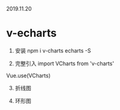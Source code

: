 2019.11.20

# v-echarts

1. 安装
npm i v-charts echarts -S

2. 完整引入
import VCharts from 'v-charts'

Vue.use(VCharts)

3. 折线图
<template>
  <ve-line :data="chartData"></ve-line>
</template>

<script>
  export default {
    data: function () {
      return {
        chartData: {
          columns: ['日期', '访问用户', '下单用户', '下单率'],
          rows: [
            { '日期': '1/1', '访问用户': 1393, '下单用户': 1093, '下单率': 0.32 },
            { '日期': '1/2', '访问用户': 3530, '下单用户': 3230, '下单率': 0.26 },
            { '日期': '1/3', '访问用户': 2923, '下单用户': 2623, '下单率': 0.76 },
            { '日期': '1/4', '访问用户': 1723, '下单用户': 1423, '下单率': 0.49 },
            { '日期': '1/5', '访问用户': 3792, '下单用户': 3492, '下单率': 0.323 },
            { '日期': '1/6', '访问用户': 4593, '下单用户': 4293, '下单率': 0.78 }
          ]
        }
      }
    }
  }
</script>

4. 环形图

<template>
  <ve-ring :data="chartData"></ve-ring>
</template>

<script>
  export default {
    data () {
      return {
        chartData: {
          columns: ['日期', '访问用户'],
          rows: [
            { '日期': '1/1', '访问用户': 1393 },
            { '日期': '1/2', '访问用户': 3530 },
            { '日期': '1/3', '访问用户': 2923 },
            { '日期': '1/4', '访问用户': 1723 },
            { '日期': '1/5', '访问用户': 3792 },
            { '日期': '1/6', '访问用户': 4593 }
          ]
        }
      }
    }
  }
</script>